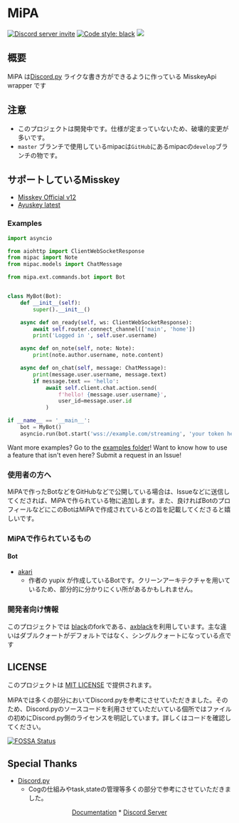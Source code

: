 # MiPA

<a href="https://discord.gg/CcT997U"><img src="https://img.shields.io/discord/530299114387406860?style=flat-square&color=5865f2&logo=discord&logoColor=ffffff&label=discord" alt="Discord server invite" /></a>
<a href="https://github.com/psf/black"><img alt="Code style: black" src="https://img.shields.io/badge/code%20style-axblack-8bd124.svg"></a>
<a href="https://app.fossa.com/projects/git%2Bgithub.com%2Fyupix%2FMiPA?ref=badge_shield" alt="FOSSA Status"><img src="https://app.fossa.com/api/projects/git%2Bgithub.com%2Fyupix%2FMiPA.svg?type=shield"/></a>

## 概要

MiPA は[Discord.py](https://github.com/Rapptz/discord.py)
ライクな書き方ができるように作っている MisskeyApi wrapper です

## 注意

- このプロジェクトは開発中です。仕様が定まっていないため、破壊的変更が多いです。
- `master` ブランチで使用しているmipacは`GitHub`にあるmipacの`develop`ブランチの物です。

## サポートしているMisskey

- [Misskey Official v12](https://github.com/misskey-dev/misskey)
- [Ayuskey latest](https://github.com/teamblackcrystal/misskey)

### Examples

```py
import asyncio

from aiohttp import ClientWebSocketResponse
from mipac import Note
from mipac.models import ChatMessage

from mipa.ext.commands.bot import Bot


class MyBot(Bot):
    def __init__(self):
        super().__init__()

    async def on_ready(self, ws: ClientWebSocketResponse):
        await self.router.connect_channel(['main', 'home'])
        print('Logged in ', self.user.username)

    async def on_note(self, note: Note):
        print(note.author.username, note.content)

    async def on_chat(self, message: ChatMessage):
        print(message.user.username, message.text)
        if message.text == 'hello':
            await self.client.chat.action.send(
                f'hello! {message.user.username}',
                user_id=message.user.id
            )

if __name__ == '__main__':
    bot = MyBot()
    asyncio.run(bot.start('wss://example.com/streaming', 'your token here'))
```

Want more examples? Go to the [examples folder](examples)! Want to know how to use a feature that isn't even here?
Submit a request in an Issue!


### 使用者の方へ

MiPAで作ったBotなどをGitHubなどで公開している場合は、Issueなどに送信してくだされば、MiPAで作られている物に追加します。また、良ければBotのプロフィールなどにこのBotはMiPAで作成されているとの旨を記載してくださると嬉しいです。

### MiPAで作られているもの

#### Bot

- [akari](https://github.com/teamblackcrystal/akari)
    - 作者の yupix が作成しているBotです。クリーンアーキテクチャを用いているため、部分的に分かりにくい所があるかもしれません。

### 開発者向け情報

このプロジェクトでは [black](https://github.com/psf/black)のforkである、[axblack](https://github.com/axiros/axblack)を利用しています。主な違いはダブルクォートがデフォルトではなく、シングルクォートになっている点です

## LICENSE

このプロジェクトは [MIT LICENSE](./LICENSE) で提供されます。

MiPAでは多くの部分においてDiscord.pyを参考にさせていただきました。そのため、Discord.pyのソースコードを利用させていただいている個所ではファイルの初めにDiscord.py側のライセンスを明記しています。詳しくはコードを確認してください。


[![FOSSA Status](https://app.fossa.com/api/projects/git%2Bgithub.com%2Fyupix%2FMiPA.svg?type=large)](https://app.fossa.com/projects/git%2Bgithub.com%2Fyupix%2FMiPA?ref=badge_large)

## Special Thanks

- [Discord.py](https://github.com/Rapptz/discord.py)
    - Cogの仕組みやtask,stateの管理等多くの部分で参考にさせていただきました。

<p align="center">
    <a href="https://mipa.akarinext.org">Documentation</a>
    *
    <a href="https://discord.gg/CcT997U">Discord Server</a>
</p>

